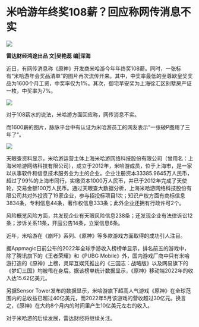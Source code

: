# 米哈游年终奖108薪？回应称网传消息不实

![](https://inews.gtimg.com/news_bt/OxrUVMPjflZlNYyeuaS0Bq030IQI4J3EzkLmMldpC6hxsAA/1000)

**雷达财经鸿途出品 文|吴艳蕊 编|深海**

近日，有网传消息称《原神》开发商米哈游今年年终奖108薪。同时，一张标有“米哈游年会奖品清单”的图片再次流传开来。其中，中奖率最低的至尊欧皇奖奖品为1600个月工资，中奖率仅为1%。其次，御宅苹安奖为上海徐汇区别墅房产证一枚，中奖率为7%。

![](https://inews.gtimg.com/news_bt/OJ64pFNLt5M9BExiN4L1w1WlcYBZUphmbrwk9TNHhZpVAAA/1000)

对于108薪水的说法，米哈游方面回应称，网传消息不实。

而1600薪的图片，脉脉平台中有认证为米哈游员工的网友表示“一张破P图用了三年了”。

![](https://inews.gtimg.com/news_bt/OWBABF0BukVybsKMNC0vDUtxYuDLL9_nOJk2Ja3rLmILgAA/1000)

天眼查资料显示，米哈游运营主体上海米哈游网络科技股份有限公司（曾用名：上海米哈游网络科技有限公司），成立于2012年，米哈游成员，位于上海市，是一家以从事软件和信息技术服务业为主的企业。企业注册资本33385.9645万人民币，超过了99%的上海市同行，实缴资本1000万人民币，并已于2012年完成了天使轮，交易金额100万人民币。通过天眼查大数据分析，上海米哈游网络科技股份有限公司共对外投资了19家企业，参与招投标项目1次；知识产权方面有商标信息3834条，专利信息44条，著作权信息333条；此外企业还拥有行政许可2个。

风险概览风险方面，共发现企业有天眼风险信息238条；还发现企业有法律诉讼12条；涉诉关系11条，开庭公告14条，立案信息6条。

近年，米哈游在《崩坏》系列、《原神》等多款游戏方面取得的成功引人注目。

据Appmagic日前公布的2022年全球手游收入榜榜单显示，排名前五的游戏中，除了腾讯旗下的《王者荣耀》和《PUBG
Mobile》外，国内游戏厂商中只有米哈游打造的《原神》上榜，灵犀互娱凭推出的《三国志：战略版》以及网易旗下的《梦幻三国》均被甩在身后。据该榜单统计数据显示，《原神》移动端2022年的收入达15.62亿美元。

另据Sensor
Tower发布的数据显示，米哈游旗下超高人气游戏《原神》在全球范围内的总收益已超过40亿美元，而2022年5月该游戏的营收超过30亿元。换言之，《原神》在大约8个月内的时间里产生10亿美元左右的收入。

对于米哈游的后续发展，雷达财经将继续关注。

